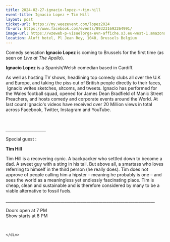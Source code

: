 ```yaml
---
title: 2024-02-27-ignacio-lopez-+-tim-hill
event-title: Ignacio Lopez + Tim Hill
layout: post
ticket-url: https://my.weezevent.com/lopez2024
fb-url: https://www.facebook.com/events/893231692264991/
image-url: https://wzeweb-p-visuelorga-evn-affiche.s3.eu-west-1.amazonaws.com/affiche_1092900.jpg
location: Aloft hotel, Pl Jean Rey, 1040, Brussels Belgium
---
```

<div><p>
<span>Comedy sensation <strong>Ignacio Lopez</strong> is coming to Brussels for the first time (as seen on <em>Live at The Apollo</em>). </span></p>
<p>
<strong>Ignacio Lopez</strong><span> is a Spanish/Welsh comedian based in Cardiff. </span></p>
<p>
<span>As well as hosting TV shows, headlining top comedy clubs all over the U.K and Europe, and taking the piss out of British people directly to their faces,  Ignacio writes sketches, sitcoms, and tweets. Ignacio has performed for the Wales football squad, opened for James Dean Bradfield of Manic Street Preachers, and hosts comedy and corporate events around the World. At last count Ignacio's videos have received over 20 Million views in total across Facebook, Twitter, Instagram and YouTube. </span></p>
<p>
	 </p>
<p>
<span><em>____________________</em></span></p>
<p>
<span>Special guest :</span></p>
<p>
<span><strong>Tim Hill</strong></span></p>
<p>
<span>Tim Hill is a recovering cynic. A backpacker who settled down to become a dad. A sweet guy with a sting in his tail. But above all, a smartass who loves referring to himself in the third person (he really does). Tim does not approve of people calling him a hipster – meaning he probably is one – and sees the world as a meaningless yet endlessly fascinating place. Tim is cheap, clean and sustainable and is therefore considered by many to be a viable alternative to fossil fuels.</span></p>
<p>
<span>__________________________________________________________________________</span></p>
<p>
<span>Doors open at 7 PM<br>
	Show starts at 8 PM</span></p>
<p>
	 </p>

    </div>